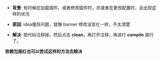 - **背景**:
有时候在加载插件，或者修改插件时，亦或者在更改配置时，会出现这样的状况

- **原因**:
idea缓存问题，就像 banner 修改没变化一样，不太清楚

- **解决**:
把代码注释掉，然后点击 **clean**，再打开注释，再进行 **compile** 就行了。

**依赖包报红也可以尝试这样的方法去解决**
